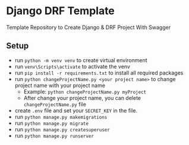 # Django DRF Template

Template Repository to Create Django &amp; DRF Project With Swagger

## Setup

- run `python -m venv venv` to create virtual environment
- run `venv\Scripts\activate` to activate the venv
- run `pip install -r requirements.txt` to install all required packages
- run `python changeProjectName.py <your project name>` to change project name with your project name
  - Example: `python changeProjectName.py myProject`
  - After change your project name, you can delete `changeProjectName.py` file
- create `.env` file and set your `SECRET_KEY` in the file.
- run `python manage.py makemigrations`
- run `python manage.py migrate`
- run `python manage.py createsuperuser`
- run `python manage.py runserver`


<!-- - run `python manage.py spectacular --file schema.yml` to create schema file -->
